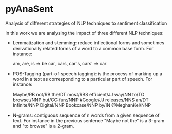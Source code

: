 # pyAnaSent
Analysis of different strategies of NLP techniques to sentiment classification

In this work we are analysing the impact of three different NLP techniques:
 
- Lemmatization and stemming: reduce inflectional forms and sometimes derivationally related forms of a word to a common base form. For instance:

    am, are, is $\Rightarrow$ be
    car, cars, car's, cars' $\Rightarrow$ car 
    
- POS-Tagging (part-of-speech tagging): is the process of marking up a word in a text as corresponding to a particular part of speech. For instance:

    Maybe/RB not/RB the/DT most/RBS efficient/JJ way/NN to/TO browse,/NNP but/CC fun:/NNP #Google/JJ releases/NNS an/DT Infinite/NNP Digital/NNP Bookcase/NNP by/IN @MeghanKel/NNP
    
- N-grams: contiguous sequence of n words from a given sequence of text. For instance in the previous sentence "Maybe not the" is a 3-gram and "to browse" is a 2-gram.


